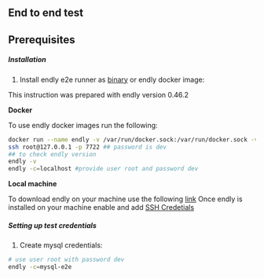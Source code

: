 ## End to end test


## Prerequisites

##### Installation

1. Install endly e2e runner as [binary](https://github.com/viant/endly/releases) or endly docker image:

This instruction was prepared with endly version 0.46.2

**Docker**

To use endly docker images run the following:

```bash 
docker run --name endly -v /var/run/docker.sock:/var/run/docker.sock -v ~/e2e:/e2e -v ~/e2e/.secret/:/root/.secret/ -p 7722:22  -d endly/endly:latest-ubuntu16.04  
ssh root@127.0.0.1 -p 7722 ## password is dev
## to check endly version
endly -v
endly -c=localhost #provide user root and password dev
```

**Local machine**

To download endly on your machine use the following [link](https://github.com/viant/endly/releases)
Once endly is installed on your machine enable and add [SSH Credetials](https://github.com/viant/endly/tree/master/doc/secrets#ssh)

##### Setting up test credentials

1. Create mysql credentials:

```bash
# use user root with password dev
endly -c=mysql-e2e  
```


